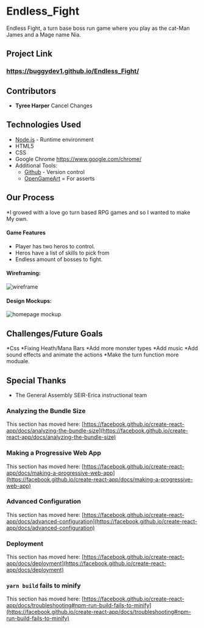 # Endless_Fight
Endless Fight, a turn base boss run game where you play  as the cat-Man James and a Mage name Nia. 

## Project Link
### https://buggydev1.github.io/Endless_Fight/


## Contributors
* **Tyree Harper** 
Cancel Changes

## Technologies Used
* [Node.js](https://nodejs.org/en/) - Runtime environment
* HTML5
* CSS
* Google Chrome https://www.google.com/chrome/ 
* Additional Tools: 
  * [Github](https://github.com/) - Version control
  * [OpenGameArt](https://opengameart.org/) = For asserts
    
   
## Our Process
*I growed with a love go turn based RPG games and so I wanted to make My own.

#### Game Features
* Player has two heros to control.
* Heros have a list of skills to pick from
* Endless amount of bosses to fight.


#### Wireframing:
![wireframe](https://i.imgur.com/58jM6JP.pngg)




#### Design Mockups:
![homepage mockup](https://i.imgur.com/4r4Te9D.png)


## Challenges/Future Goals
*Css
*Fixing Heath/Mana Bars
*Add more monster types
*Add music
*Add sound effects and animate the actions
*Make the turn function more moduale.


## Special Thanks
* The General Assembly SEIR-Erica instructional team

### Analyzing the Bundle Size

This section has moved here: [https://facebook.github.io/create-react-app/docs/analyzing-the-bundle-size](https://facebook.github.io/create-react-app/docs/analyzing-the-bundle-size)

### Making a Progressive Web App

This section has moved here: [https://facebook.github.io/create-react-app/docs/making-a-progressive-web-app](https://facebook.github.io/create-react-app/docs/making-a-progressive-web-app)

### Advanced Configuration

This section has moved here: [https://facebook.github.io/create-react-app/docs/advanced-configuration](https://facebook.github.io/create-react-app/docs/advanced-configuration)

### Deployment

This section has moved here: [https://facebook.github.io/create-react-app/docs/deployment](https://facebook.github.io/create-react-app/docs/deployment)

### `yarn build` fails to minify

This section has moved here: [https://facebook.github.io/create-react-app/docs/troubleshooting#npm-run-build-fails-to-minify](https://facebook.github.io/create-react-app/docs/troubleshooting#npm-run-build-fails-to-minify)
